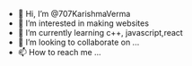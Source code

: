 - 👋 Hi, I’m @707KarishmaVerma
- 👀 I’m interested in making websites
- 🌱 I’m currently learning c++, javascript,react
- 💞️ I’m looking to collaborate on ...
- 📫 How to reach me ...

<!---
707KarishmaVerma/707KarishmaVerma is a ✨ special ✨ repository because its `README.md` (this file) appears on your GitHub profile.
You can click the Preview link to take a look at your changes.
--->
